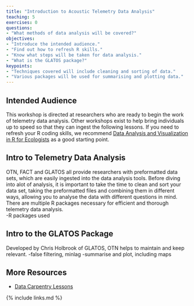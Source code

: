 ```yaml
---
title: "Introduction to Acoustic Telemetry Data Analysis"
teaching: 5
exercises: 0
questions:
- "What methods of data analysis will be covered?"
objectives:
- "Introduce the intended audience."
- "Find out how to refresh R skills."
- "Know what steps will be taken for data analysis."
- "What is the GLATOS package?"
keypoints:
- "Techniques covered will include cleaning and sorting of data."
- "Various packages will be used for summarising and plotting data."
---
```


##  Intended Audience
This workshop is directed at researchers who are ready to begin the work of telemetry data analysis. Other workshops exist to help bring individuals up to speed so that they can ingest the following lessons.  If you need to refresh your R coding skills, we recommend [Data Analysis and Visualization in R for Ecologists](https://datacarpentry.org/R-ecology-lesson/ "Website for R ecology lesson") as a good starting point.

##  Intro to Telemetry Data Analysis
OTN, FACT and GLATOS all provide researchers with preformatted data sets, which are easily ingested into the data analysis tools.
Before diving into alot of analysis, it is important to take the time to clean and sort your data set, taking the preformatted files and combining them in different ways, allowing you to analyse the data with different questions in mind.
There are multiple R packages necessary for efficient and thorough telemetry data analysis.  
-R packages used

##  Intro to the GLATOS Package

Developed by Chris Holbrook of GLATOS, OTN helps to maintain and keep relevant.
-false filtering, minlag
-summarise and plot, including maps


## More Resources

*  [Data Carpentry Lessons](https://datacarpentry.org/lessons/)



{% include links.md %}

